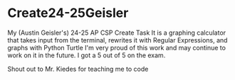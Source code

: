 # Create24-25Geisler
My (Austin Geisler's) 24-25 AP CSP Create Task
It is a graphing calculator that takes input from the terminal, rewrites it with Regular Expressions, and graphs with Python Turtle
I'm very proud of this work and may continue to work on it in the future. 
I got a 5 out of 5 on the exam. 

Shout out to Mr. Kiedes for teaching me to code
